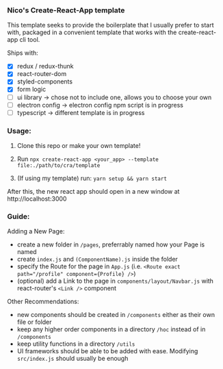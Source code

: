 ### Nico's Create-React-App template

This template seeks to provide the boilerplate that I usually prefer to start with, packaged in a convenient template that works with the create-react-app cli tool.

Ships with:
- [x] redux / redux-thunk
- [x] react-router-dom
- [x] styled-components
- [x] form logic
- [ ] ui library -> chose not to include one, allows you to choose your own
- [ ] electron config -> electron config npm script is in progress
- [ ] typescript -> different template is in progress

### Usage:

1) Clone this repo or make your own template!

2) Run `npx create-react-app <your_app> --template file:./path/to/cra/template`

3) (If using my template) run:
`yarn setup && yarn start`  

After this, the new react app should open in a new window at http://localhost:3000  

### Guide:

Adding a New Page:
- create a new folder in `/pages`, preferrably named how your Page is named
- create `index.js` and `(ComponentName).js` inside the folder
- specify the Route for the page in `App.js` (i.e. `<Route exact path="/profile" component={Profile} />`)
- (optional) add a Link to the page in `components/layout/Navbar.js` with react-router's `<Link />` component

Other Recommendations:
- new components should be created in `/components` either as their own file or folder
- keep any higher order components in a directory `/hoc` instead of in `/components`
- keep utility functions in a directory `/utils`
- UI frameworks should be able to be added with ease. Modifying `src/index.js` should usually be enough 
